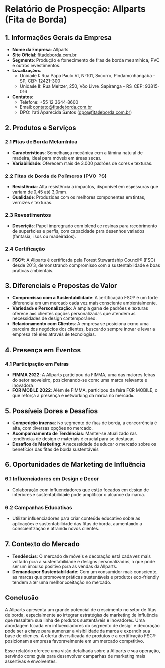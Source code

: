 # Relatório de Prospecção: Allparts (Fita de Borda)

## 1. Informações Gerais da Empresa
- **Nome da Empresa**: Allparts
- **Site Oficial**: [fitadeborda.com.br](http://www.fitadeborda.com.br)
- **Segmento**: Produção e fornecimento de fitas de borda melamínica, PVC e outros revestimentos.
- **Localizações**: 
  - Unidade I: Rua Papa Paulo VI, N°101, Socorro, Pindamonhangaba - SP, CEP: 12421-300
  - Unidade II: Rua Meltzer, 250, Vôo Livre, Sapiranga - RS, CEP: 93815-016
- **Contatos**:
  - Telefone: +55 12 3644-8600
  - Email: contato@fitadeborda.com.br
  - DPO: Irati Aparecida Santos (dpo@fitadeborda.com.br)

## 2. Produtos e Serviços
### 2.1 Fitas de Borda Melamínica
- **Características**: Semelhança mecânica com a lâmina natural de madeira, ideal para móveis em áreas secas.
- **Variabilidade**: Oferecem mais de 3.000 padrões de cores e texturas.

### 2.2 Fitas de Borda de Polímeros (PVC-PS)
- **Resistência**: Alta resistência a impactos, disponível em espessuras que variam de 0,45 até 3,0mm.
- **Qualidade**: Produzidas com os melhores componentes em tintas, vernizes e texturas.

### 2.3 Revestimentos
- **Descrição**: Papel impregnado com blend de resinas para recobrimento de superfícies e perfis, com capacidade para desenhos variados (fantasia, lisos ou madeirados).

### 2.4 Certificação
- **FSC®**: A Allparts é certificada pela Forest Stewardship Council® (FSC) desde 2013, demonstrando compromisso com a sustentabilidade e boas práticas ambientais.

## 3. Diferenciais e Propostas de Valor
- **Compromisso com a Sustentabilidade**: A certificação FSC® é um forte diferencial em um mercado cada vez mais consciente ambientalmente.
- **Variedade e Personalização**: A ampla gama de padrões e texturas oferece aos clientes opções personalizadas que atendem às necessidades de design contemporâneo.
- **Relacionamento com Clientes**: A empresa se posiciona como uma parceira dos negócios dos clientes, buscando sempre inovar e levar a empresa até eles através de tecnologias.

## 4. Presença em Eventos
### 4.1 Participação em Feiras
- **FIMMA 2022**: A Allparts participou da FIMMA, uma das maiores feiras do setor moveleiro, posicionando-se como uma marca relevante e inovadora.
- **FOR MOBILE 2022**: Além de FIMMA, participou da feira FOR MOBILE, o que reforça a presença e networking da marca no mercado.

## 5. Possíveis Dores e Desafios
- **Competição Intensa**: No segmento de fitas de borda, a concorrência é alta, com diversas opções no mercado.
- **Acompanhamento de Tendências**: Manter-se atualizado nas tendências de design e materiais é crucial para se destacar.
- **Desafios de Marketing**: A necessidade de educar o mercado sobre os benefícios das fitas de borda sustentáveis.

## 6. Oportunidades de Marketing de Influência
### 6.1 Influenciadores em Design e Decor
- Colaboração com influenciadores que estão focados em design de interiores e sustentabilidade pode amplificar o alcance da marca.
  
### 6.2 Campanhas Educativas
- Utilizar influenciadores para criar conteúdo educativo sobre as aplicações e sustentabilidade das fitas de borda, aumentando a conscientização e atraindo novos clientes.

## 7. Contexto do Mercado
- **Tendências**: O mercado de móveis e decoração está cada vez mais voltado para a sustentabilidade e designs personalizados, o que pode ser um impulso positivo para as vendas da Allparts.
- **Demanda por Sustentabilidade**: Com um consumidor mais consciente, as marcas que promovem práticas sustentáveis e produtos eco-friendly tendem a ter uma melhor aceitação no mercado.

## Conclusão
A Allparts apresenta um grande potencial de crescimento no setor de fitas de borda, especialmente ao integrar estratégias de marketing de influência que ressaltem sua linha de produtos sustentáveis e inovadores. Uma abordagem focada em influenciadores do segmento de design e decoração pode ser a chave para aumentar a visibilidade da marca e expandir sua base de clientes. A oferta diversificada de produtos e a certificação FSC® posicionam a empresa favoravelmente em um mercado competitivo. 

Esse relatório oferece uma visão detalhada sobre a Allparts e sua operação, servindo como guia para desenvolver campanhas de marketing mais assertivas e envolventes.